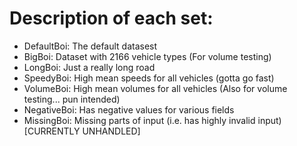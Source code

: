 # Description of each set:

- DefaultBoi: The default datasest
- BigBoi: Dataset with 2166 vehicle types (For volume testing)
- LongBoi: Just a really long road
- SpeedyBoi: High mean speeds for all vehicles (gotta go fast)
- VolumeBoi: High mean volumes for all vehicles (Also for volume testing... pun intended)
- NegativeBoi: Has negative values for various fields
- MissingBoi: Missing parts of input (i.e. has highly invalid input) [CURRENTLY UNHANDLED]
